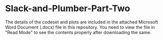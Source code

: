 # Slack-and-Plumber-Part-Two

The details of the codeset and plots are included in the attached Microsoft Word Document (.docx) file in this repository. 
You need to view the file in "Read Mode" to see the contents properly after downloading the same.
